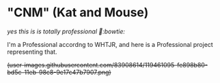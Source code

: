 # "CNM" (Kat and Mouse)
*yes this is is totally professional :100::bowtie:*


I'm a Professional accordng to WHTJR, and here is a Professional project representing that.

~~(user-images.githubusercontent.com/83908614/119461095-fe898b80-bd5c-11eb-98c8-9e17c47b7907.png)~~
